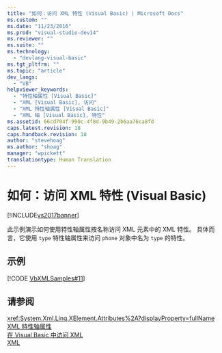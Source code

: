 ```yaml
---
title: "如何：访问 XML 特性 (Visual Basic) | Microsoft Docs"
ms.custom: ""
ms.date: "11/23/2016"
ms.prod: "visual-studio-dev14"
ms.reviewer: ""
ms.suite: ""
ms.technology: 
  - "devlang-visual-basic"
ms.tgt_pltfrm: ""
ms.topic: "article"
dev_langs: 
  - "VB"
helpviewer_keywords: 
  - "特性轴属性 [Visual Basic]"
  - "XML [Visual Basic], 访问"
  - "XML 特性轴属性 [Visual Basic]"
  - "XML 轴 [Visual Basic], 特性"
ms.assetid: 66cd704f-990c-4f8d-9b49-2b6aa76ca8fd
caps.latest.revision: 18
caps.handback.revision: 18
author: "stevehoag"
ms.author: "shoag"
manager: "wpickett"
translationtype: Human Translation
---
```

# 如何：访问 XML 特性 (Visual Basic)
[!INCLUDE[vs2017banner](../../../../csharp/includes/vs2017banner.md)]

此示例演示如何使用特性轴属性按名称访问 XML 元素中的 XML 特性。  具体而言，它使用 `type` 特性轴属性来访问 `phone` 对象中名为 `type` 的特性。  
  
## 示例  
 [!CODE [VbXMLSamples#11](../CodeSnippet/VS_Snippets_VBCSharp/VbXMLSamples#11)]  
  
## 请参阅  
 <xref:System.Xml.Linq.XElement.Attributes%2A?displayProperty=fullName>   
 [XML 特性轴属性](../../../../visual-basic/language-reference/xml-axis/xml-attribute-axis-property.md)   
 [在 Visual Basic 中访问 XML](../../../../visual-basic/programming-guide/language-features/xml/accessing-xml.md)   
 [XML](../../../../visual-basic/programming-guide/language-features/xml/index.md)